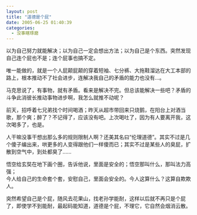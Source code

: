 ```yaml
---
layout: post
title: "道德是个屁"
date: 2005-06-25 01:40:39
categories:
  - 没事瞎琢磨
---
```

以为自己努力就能解决；以为自己一定会想出方法；以为自己是个东西。突然发现自己连个屁也不是；连个屁事也搞不定。

唯一能做的，就是一个人屁颠屁颠的穿着短袖、七分裤、大拖鞋溜达在大工本部的路上，根本推动不了社会进步，连解决我自己的矛盾的能力也没有...。

马克思说了，有事物，就有矛盾。看来是解决不完。但总该能解决一些吧？矛盾的斗争此消彼长推动事物进步啊，我怎么就推不动呢？

前天，招呼着七兄弟找个时间喝酒；昨天从超市带回来只烧鹅，在阳台上对酒当歌，那个爽；醉了？不记得了，应该没有吧。上次喝吐了，因为有人要离开我，这次喝多了，也是。

人干嘛没事干想出那么多的规则限制人啊？还美其名曰“伦理道德”。其实不过是几个傻子编出来，哄更多的人变得跟他们一样傻而已；其实不过是某些人的臭屁，扩散到空气中，到处都臭了……

悟空给玄奘在地下画个圈，告诉他说，里面是安全的；悟空那叫什么，那叫法力高强；  
今人给自己的生命套个套，安慰自己，里面会安全的。今人这算什么？这算自欺欺人。

突然希望自己是个屁，随风去花果山，找老孙学能耐，这样以后就不再只是个屁了，即使学不到能耐，最起码能知道，道德是个屁，不理它，它自然会烟消云散。